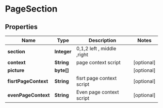 
# PageSection

## Properties
Name | Type | Description | Notes
------------ | ------------- | ------------- | -------------
**section** | **Integer** | 0,1,2  left , middle ,right | 
**context** | **String** | page context script              |  [optional]
**picture** | **byte[]** |  |  [optional]
**fisrtPageContext** | **String** | fisrt page context script |  [optional]
**evenPageContext** | **String** | Even page context script |  [optional]



